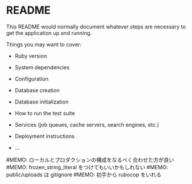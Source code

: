# README

This README would normally document whatever steps are necessary to get the
application up and running.

Things you may want to cover:

* Ruby version

* System dependencies

* Configuration

* Database creation

* Database initialization

* How to run the test suite

* Services (job queues, cache servers, search engines, etc.)

* Deployment instructions

* ...

#MEMO: ローカルとプロダクションの構成をなるべく合わせた方が良い
#MEMO: frozen_string_literal をつけてもいいかもしれない
#MEMO: public/uploads は gitignore 
#MEMO: 初手から rubocop をいれる
